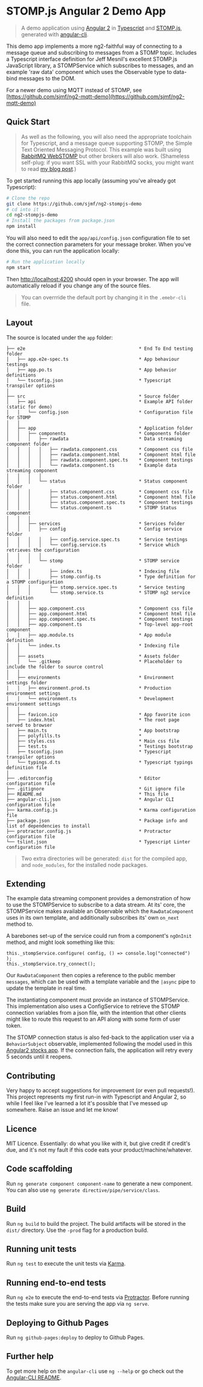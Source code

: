# STOMP.js Angular 2 Demo App

> A demo application using [Angular 2](https://github.com/angular/angular) in
[Typescript](https://github.com/Microsoft/TypeScript) and [STOMP.js](https://github.com/jmesnil/stomp-websocket),
> generated with [angular-cli](https://github.com/angular/angular-cli).

This demo app implements a more ng2-faithful way of connecting to a message 
queue and subscribing to messages from a STOMP topic. Includes a Typescript 
interface definition for Jeff Mesnil's excellent STOMP.js JavaScript library,
a STOMPService which subscribes to messages, and an example 'raw data' 
component which uses the Observable type to data-bind messages to the DOM.

For a newer demo using MQTT instead of STOMP, see [https://github.com/sjmf/ng2-mqtt-demo](https://github.com/sjmf/ng2-mqtt-demo)

## Quick Start 

> As well as the following, you will also need the appropriate toolchain for 
> Typescript, and a message queue supporting STOMP, the Simple Text Oriented 
> Messaging Protocol. This example was built using [RabbitMQ WebSTOMP](http://www.rabbitmq.com/blog/2012/05/14/introducing-rabbitmq-web-stomp/)
> but other brokers will also work. (Shameless self-plug: if you want SSL with
> your RabbitMQ socks, you might want to read [my blog post](https://sjmf.in/wp/?p=86).)


To get started running this app locally (assuming you've already got Typescript):

```bash
# Clone the repo
git clone https://github.com/sjmf/ng2-stompjs-demo
# cd into it
cd ng2-stompjs-demo
# Install the packages from package.json
npm install
```

You will also need to edit the `app/api/config.json` configuration file to set
the correct connection parameters for your message broker. When you've done 
this, you can run the application locally:

```bash
# Run the application locally
npm start
```

Then [http://localhost:4200](http://localhost:4200) should open in your browser.
The app will automatically reload if you change any of the source files.

> You can overrride the default port by changing it in the `.emebr-cli` file. 


## Layout

The source is located under the `app` folder:

```
├── e2e                                          * End To End testing folder
│   ├── app.e2e-spec.ts                          * App behaviour testings
│   ├── app.po.ts                                * App behavior definitions
│   └── tsconfig.json                            * Typescript transpiler options
│
├── src                                          * Source folder
│   ├── api                                      * Example API folder (static for demo)
│   │   └── config.json                          * Configuration file for STOMP
│   │
│   ├── app                                      * Application folder
│   │   ├── components                           * Components folder
│   │   │   ├── rawdata                          * Data streaming component folder
│   │   │   │   ├── rawdata.component.css        * Component css file
│   │   │   │   ├── rawdata.component.html       * Component html file
│   │   │   │   ├── rawdata.component.spec.ts    * Component testings
│   │   │   │   └── rawdata.component.ts         * Example data streaming component
│   │   │   │
│   │   │   └── status                           * Status component folder
│   │   │       ├── status.component.css         * Component css file
│   │   │       ├── status.component.html        * Component html file
│   │   │       ├── status.component.spec.ts     * Component testings
│   │   │       └── status.component.ts          * STOMP Status component
│   │   │
│   │   ├── services                             * Services folder
│   │   │   ├── config                           * Config service folder
│   │   │   │   ├── config.service.spec.ts       * Service testings
│   │   │   │   └── config.service.ts            * Service which retrieves the configuration
│   │   │   │
│   │   │   └── stomp                            * STOMP service folder
│   │   │       ├── index.ts                     * Indexing file
│   │   │       ├── stomp.config.ts              * Type definition for a STOMP configuration
│   │   │       ├── stomp.service.spec.ts        * Service testing
│   │   │       └── stomp.service.ts             * STOMP ng2 service definition
│   │   │
│   │   ├── app.component.css                    * Component css file
│   │   ├── app.component.html                   * Component html file
│   │   ├── app.component.spec.ts                * Component testings
│   │   ├── app.component.ts                     * Top-level app-root component
│   │   ├── app.module.ts                        * App module definition
│   │   └── index.ts                             * Indexing file
│   │
│   ├── assets                                   * Assets folder
│   │   └── .gitkeep                             * Placeholder to include the folder to source control
│   │
│   ├── environments                             * Environment settings folder
│   │   ├── environment.prod.ts                  * Production environment settings
│   │   └── environment.ts                       * Development environment settings
│   │
│   ├── favicon.ico                              * App favorite icon
│   ├── index.html                               * The root page served to browser
│   ├── main.ts                                  * App bootstrap
│   ├── polyfills.ts                             *  
│   ├── styles.css                               * Main css file
│   ├── test.ts                                  * Testings bootstrap
│   ├── tsconfig.json                            * Typescript transpiler options 
│   └── typings.d.ts                             * Typescript typings definition file
│
├── .editorconfig                                * Editor configuration file
├── .gitignore                                   * Git ignore file
├── README.md                                    * This file
├── angular-cli.json                             * Angular CLI configuration file
├── karma.config.js                              * Karma configuration file
├── package.json                                 * Package info and list of dependencies to install
├── protractor.config.js                         * Protractor configuration file
└── tslint.json                                  * Typescript Linter configuration file
```

> Two extra directories will be generated: `dist` for the compiled app, and 
`node_modules`, for the installed node packages.


## Extending

The example data streaming component provides a demonstration of how to use the
STOMPService to subscribe to a data stream. At its' core, the STOMPService makes
available an Observable which the `RawDataComponent` uses in its own template, 
and additionally subscribes its' own `on_next` method to.

A barebones set-up of the service could run from a component's `ngOnInit`
method, and might look something like this:
```
this._stompService.configure( config, () => console.log("connected") );
this._stompService.try_connect();
```

Our `RawDataComponent` then copies a reference to the public member `messages`,
which can be used with a template variable and the `|async` pipe to update the
template in real time.

The instantiating component must provide an instance of STOMPService. This
implementation also uses a ConfigService to retrieve the STOMP connection
variables from a json file, with the intention that other clients might like to
route this request to an API along with some form of user token.

The STOMP connection status is also fed-back to the application user via a
`BehaviorSubject` observable, implemented following the model used in 
this [Angular2 stocks app](https://github.com/jeffbcross/aim). If the connection
fails, the application will retry every 5 seconds until it reopens.


## Contributing

Very happy to accept suggestions for improvement (or even pull requests!). This
project represents my first run-in with Typescript and Angular 2, so while I
feel like I've learned a lot it's possible that I've messed up somewhere. Raise
an issue and let me know!


## Licence

MIT Licence. Essentially: do what you like with it, but give credit if credit's 
due, and it's not my fault if this code eats your product/machine/whatever.


## Code scaffolding

Run `ng generate component component-name` to generate a new component. You can also use `ng generate directive/pipe/service/class`.

## Build

Run `ng build` to build the project. The build artifacts will be stored in the `dist/` directory. Use the `-prod` flag for a production build.

## Running unit tests

Run `ng test` to execute the unit tests via [Karma](https://karma-runner.github.io).

## Running end-to-end tests

Run `ng e2e` to execute the end-to-end tests via [Protractor](http://www.protractortest.org/).
Before running the tests make sure you are serving the app via `ng serve`.

## Deploying to Github Pages

Run `ng github-pages:deploy` to deploy to Github Pages.

## Further help

To get more help on the `angular-cli` use `ng --help` or go check out the [Angular-CLI README](https://github.com/angular/angular-cli/blob/master/README.md).
